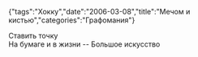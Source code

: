 {"tags":"Хокку","date":"2006-03-08","title":"Мечом и кистью","categories":"Графомания"}

Ставить точку  
На бумаге и в жизни -- 
Большое искусство
